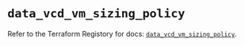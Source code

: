 # `data_vcd_vm_sizing_policy`

Refer to the Terraform Registory for docs: [`data_vcd_vm_sizing_policy`](https://registry.terraform.io/providers/vmware/vcd/3.10.0/docs/data-sources/vm_sizing_policy).
